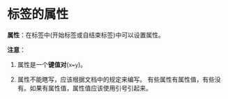 # 标签的属性

**属性**：在标签中(开始标签或自结束标签)中可以设置属性。

**注意**：

1. 属性是一个**键值对**(`x=y`)。

1. 属性不能瞎写，应该根据文档中的规定来编写。
   有些属性有属性值，有些没有。如果有属性值，属性值应该使用引号引起来。
